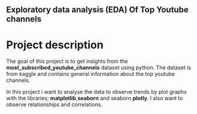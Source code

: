 
## Exploratory data analysis (EDA) Of Top Youtube channels

# Project description
The goal of this project is to get insights from the __most_subscribed_youtube_channels__ dataset using python. The dataset is from kaggle and contains general information about the top youtube channels.

In this project i want to analyse the data to observe trends by plot graphs with  the libraries; **matplotlib**,**seaborn** and seaborn **plotly**. I also want to observe relationships and correlations. 

